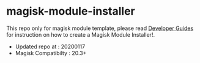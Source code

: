 # magisk-module-installer

This repo only for magisk module template, please read [Developer Guides](https://topjohnwu.github.io/Magisk/guides.html) for instruction on how to create a Magisk Module Installer!.

- Updated repo at     : 20200117
- Magisk Compatibilty : 20.3+

